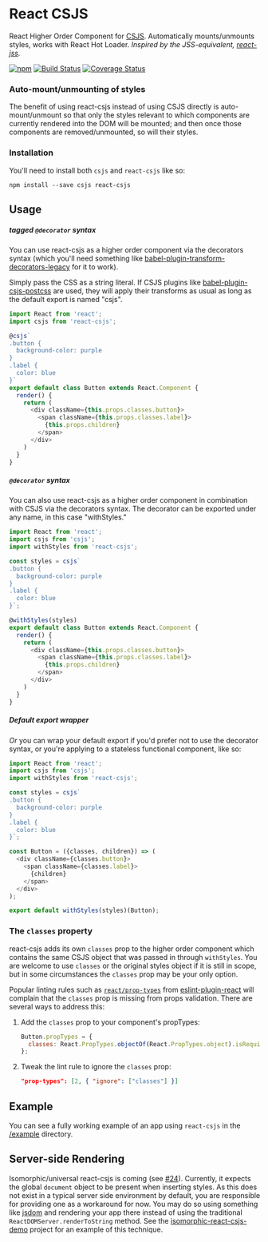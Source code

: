 # React CSJS

React Higher Order Component for [CSJS](https://github.com/rtsao/csjs). Automatically mounts/unmounts styles, works with React Hot Loader. _Inspired by the JSS-equivalent, [react-jss](https://github.com/jsstyles/react-jss)._

[![npm](https://img.shields.io/npm/v/react-csjs.svg)](https://www.npmjs.com/package/react-csjs)
[![Build Status](https://travis-ci.org/tizmagik/react-csjs.svg?branch=master)](https://travis-ci.org/tizmagik/react-csjs)
[![Coverage Status](https://coveralls.io/repos/github/tizmagik/react-csjs/badge.svg)](https://coveralls.io/github/tizmagik/react-csjs)

### Auto-mount/unmounting of styles

The benefit of using react-csjs instead of using CSJS directly is auto-mount/unmount so that only the styles relevant to which components are currently rendered into the DOM will be mounted; and then once those components are removed/unmounted, so will their styles.

### Installation

You'll need to install both `csjs` and `react-csjs` like so:

```
npm install --save csjs react-csjs
```

## Usage

##### tagged `@decorator` syntax

You can use react-csjs as a higher order component via the decorators syntax (which you'll need something like [babel-plugin-transform-decorators-legacy](https://github.com/loganfsmyth/babel-plugin-transform-decorators-legacy) for it to work).

Simply pass the CSS as a string literal. If CSJS plugins like [babel-plugin-csjs-postcss](https://github.com/rtsao/babel-plugin-csjs-postcss) are used, they will apply their transforms as usual as long as the default export is named "csjs".

```js
import React from 'react';
import csjs from 'react-csjs';

@csjs`
.button {
  background-color: purple
}
.label {
  color: blue
}`
export default class Button extends React.Component {
  render() {
    return (
      <div className={this.props.classes.button}>
        <span className={this.props.classes.label}>
          {this.props.children}
        </span>
      </div>
    )
  }
}
```

##### `@decorator` syntax

You can also use react-csjs as a higher order component in combination with CSJS via the decorators syntax. The decorator can be exported under any name, in this case "withStyles."

```js
import React from 'react';
import csjs from 'csjs';
import withStyles from 'react-csjs';

const styles = csjs`
.button {
  background-color: purple
}
.label {
  color: blue
}`;

@withStyles(styles)
export default class Button extends React.Component {
  render() {
    return (
      <div className={this.props.classes.button}>
        <span className={this.props.classes.label}>
          {this.props.children}
        </span>
      </div>
    )
  }
}
```

##### Default export wrapper

_Or_ you can wrap your default export if you'd prefer not to use the decorator syntax, or you're applying to a stateless functional component, like so:

```js
import React from 'react';
import csjs from 'csjs';
import withStyles from 'react-csjs';

const styles = csjs`
.button {
  background-color: purple
}
.label {
  color: blue
}`;

const Button = ({classes, children}) => (
  <div className={classes.button}>
    <span className={classes.label}>
      {children}
    </span>
  </div>
);

export default withStyles(styles)(Button);
```

### The `classes` property

react-csjs adds its own `classes` prop to the higher order component which contains the same CSJS object that was passed in through `withStyles`. You are welcome to use `classes` or the original styles object if it is still in scope, but in some circumstances the `classes` prop may be your only option.

Popular linting rules such as [`react/prop-types`](https://github.com/yannickcr/eslint-plugin-react/blob/master/docs/rules/prop-types.md) from [eslint-plugin-react](https://github.com/yannickcr/eslint-plugin-react) will complain that the `classes` prop is missing from props validation. There are several ways to address this:

1. Add the `classes` prop to your component's propTypes:

    ```js
    Button.propTypes = {
      classes: React.PropTypes.objectOf(React.PropTypes.object).isRequired,
    };
    ```

2. Tweak the lint rule to ignore the `classes` prop:

    ```json
    "prop-types": [2, { "ignore": ["classes"] }]
    ```

## Example

You can see a fully working example of an app using `react-csjs` in the [/example](/example) directory.

## Server-side Rendering

Isomorphic/universal react-csjs is coming (see [#24](https://github.com/tizmagik/react-csjs/issues/24)). Currently, it expects the global `document` object to be present when inserting styles. As this does not exist in a typical server side environment by default, you are responsible for providing one as a workaround for now. You may do so using something like [jsdom](https://github.com/tmpvar/jsdom) and rendering your app there instead of using the traditional `ReactDOMServer.renderToString` method. See the [isomorphic-react-csjs-demo](https://github.com/wKovacs64/isomorphic-react-csjs-demo) project for an example of this technique.

